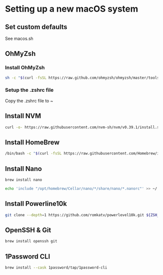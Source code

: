 # Setting up a new macOS system

## Set custom defaults

See macos.sh

## OhMyZsh

### Install OhMyZsh

```zsh Install
sh -c "$(curl -fsSL https://raw.github.com/ohmyzsh/ohmyzsh/master/tools/install.sh)"
```

### Setup the .zshrc file

Copy the .zshrc file to ~

## Install NVM

```zsh
curl -o- https://raw.githubusercontent.com/nvm-sh/nvm/v0.39.1/install.sh | bash
```

## Install HomeBrew

```zsh
/bin/bash -c "$(curl -fsSL https://raw.githubusercontent.com/Homebrew/install/HEAD/install.sh)"
```

## Install Nano

```zsh
brew install nano
```

```zsh
echo 'include "/opt/homebrew/Cellar/nano/*/share/nano/*.nanorc"' >> ~/.nanorc
```

## Install Powerline10k

```zsh
git clone --depth=1 https://github.com/romkatv/powerlevel10k.git ${ZSH_CUSTOM:-$HOME/.oh-my-zsh/custom}/themes/powerlevel10k
```

## OpenSSH & Git

```zsh
brew install openssh git
```

## 1Password CLI

```zsh
brew install --cask 1password/tap/1password-cli
```
